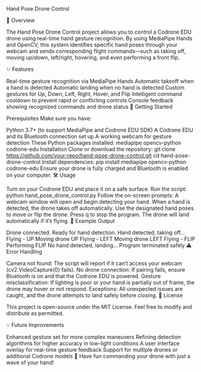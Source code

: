 Hand Pose Drone Control

📖 Overview

The Hand Pose Drone Control project allows you to control a Codrone EDU drone using real-time hand gesture recognition. By using MediaPipe Hands and OpenCV, this system identifies specific hand poses through your webcam and sends corresponding flight commands—such as taking off, moving up/down, left/right, hovering, and even performing a front flip.

✨ Features

Real-time gesture recognition via MediaPipe Hands
Automatic takeoff when a hand is detected
Automatic landing when no hand is detected
Custom gestures for Up, Down, Left, Right, Hover, and Flip
Intelligent command cooldown to prevent rapid or conflicting controls
Console feedback showing recognized commands and drone status
🚀 Getting Started

Prerequisites
Make sure you have:

Python 3.7+ (to support MediaPipe and Codrone EDU SDK)
A Codrone EDU and its Bluetooth connection set up
A working webcam for gesture detection
These Python packages installed:
mediapipe
opencv-python
codrone-edu
Installation
Clone or download the repository:
git clone https://github.com/your-repo/hand-pose-drone-control.git
cd hand-pose-drone-control
Install dependencies:
pip install mediapipe opencv-python codrone-edu
Ensure your drone is fully charged and Bluetooth is enabled on your computer.
🛠 Usage

Turn on your Codrone EDU and place it on a safe surface.
Run the script:
python hand_pose_drone_control.py
Follow the on-screen prompts:
A webcam window will open and begin detecting your hand.
When a hand is detected, the drone takes off automatically.
Use the designated hand poses to move or flip the drone.
Press q to stop the program. The drone will land automatically if it’s flying.
🎨 Example Output

Drone connected. Ready for hand detection.
Hand detected, taking off...
Flying - UP
Moving drone UP
Flying - LEFT
Moving drone LEFT
Flying - FLIP
Performing FLIP
No hand detected, landing...
Program terminated safely
⚠️ Error Handling

Camera not found: The script will report if it can’t access your webcam (cv2.VideoCapture(0) fails).
No drone connection: If pairing fails, ensure Bluetooth is on and that the Codrone EDU is powered.
Gesture misclassification: If lighting is poor or your hand is partially out of frame, the drone may hover or not respond.
Exceptions: All unexpected issues are caught, and the drone attempts to land safely before closing.
📜 License

This project is open-source under the MIT License. Feel free to modify and distribute as permitted.

💡 Future Improvements

Enhanced gesture set for more complex maneuvers
Refining detection algorithms for higher accuracy in low-light conditions
A user interface overlay for real-time gesture feedback
Support for multiple drones or additional Codrone models
🎉 Have fun commanding your drone with just a wave of your hand!